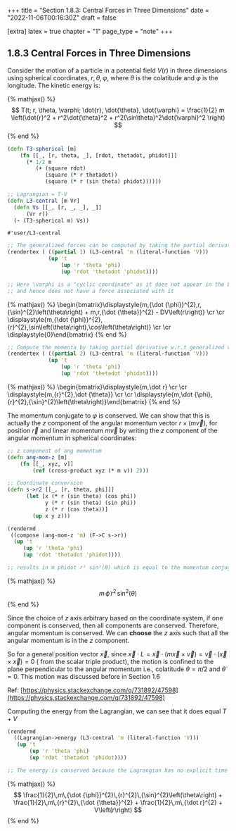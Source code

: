 +++
title = "Section 1.8.3: Central Forces in Three Dimensions"
date = "2022-11-06T00:16:30Z"
draft = false

[extra]
latex = true
chapter = "1"
page_type = "note"
+++







## 1.8.3 Central Forces in Three Dimensions

Consider the motion of a particle in a potential field $V(r)$ in three dimensions using spherical coordinates, $r, \theta, \varphi$, where $\theta$ is the colatitude and $\varphi$ is the longitude. The kinetic energy is:

{% mathjax() %}
$$
T(t; r, \theta, \varphi; \dot{r}, \dot{\theta}, \dot{\varphi} = \frac{1}{2} m \left(\dot{r}^2 + r^2\dot{\theta}^2 + r^2(\sin\theta)^2\dot{\varphi}^2 \right)
$$
{% end %}



```clojure
(defn T3-spherical [m]
    (fn [[_, [r, theta, _], [rdot, thetadot, phidot]]]
      (* 1/2 m
         (+ (square rdot)
            (square (* r thetadot))
            (square (* r (sin theta) phidot))))))

;; Lagrangian = T-V
(defn L3-central [m Vr]
  (defn Vs [[_, [r, _, _], _]]
      (Vr r))
  (- (T3-spherical m) Vs))
```


    #'user/L3-central



```clojure
;; The generalized forces can be computed by taking the partial derivative of the Lagrangian w.r.t the coordinates
(rendertex ( ((partial 1) (L3-central 'm (literal-function 'V)))
             (up 't
                 (up 'r 'theta 'phi)
                 (up 'rdot 'thetadot 'phidot))))

;; Here \varphi is a "cyclic coordinate" as it does not appear in the Lagrangian explicitly 
;; and hence does not have a force associated with it
```

{% mathjax() %}
\begin{bmatrix}\displaystyle{m\,{\dot {\phi}}^{2}\,r\,{\sin}^{2}\left(\theta\right) + m\,r\,{\dot {\theta}}^{2} - DV\left(r\right)} \cr \cr \displaystyle{m\,{\dot {\phi}}^{2}\,{r}^{2}\,\sin\left(\theta\right)\,\cos\left(\theta\right)} \cr \cr \displaystyle{0}\end{bmatrix}
{% end %}


```clojure
;; Compute the momenta by taking partial derivative w.r.t generalized velocities
(rendertex ( ((partial 2) (L3-central 'm (literal-function 'V)))
             (up 't
                 (up 'r 'theta 'phi)
                 (up 'rdot 'thetadot 'phidot))))
```

{% mathjax() %}
\begin{bmatrix}\displaystyle{m\,\dot r} \cr \cr \displaystyle{m\,{r}^{2}\,\dot {\theta}} \cr \cr \displaystyle{m\,\dot {\phi}\,{r}^{2}\,{\sin}^{2}\left(\theta\right)}\end{bmatrix}
{% end %}




The momentum conjugate to $\varphi$ is conserved. We can show that this is actually the $z$ component of the angular momentum vector $r \times (m\vec{v})$, for position $\vec{r}$ and linear momentum $m\vec{v}$ by writing the $z$ component of the angular momentum in spherical coordinates:

```clojure
;; z component of ang momentum
(defn ang-mom-z [m]
    (fn [[_, xyz, v]]
        (ref (cross-product xyz (* m v)) 2)))

;; Coordinate conversion
(defn s->r2 [[_, [r, theta, phi]]]
      (let [x (* r (sin theta) (cos phi))
            y (* r (sin theta) (sin phi))
            z (* r (cos theta))]
        (up x y z)))

(rendermd
 ((compose (ang-mom-z 'm) (F->C s->r))
  (up 't
     (up 'r 'theta 'phi)
     (up 'rdot 'thetadot 'phidot)))) 

;; results in m phidot r² sin²(θ) which is equal to the momentum conjugate of phi
```


{% mathjax() %}$$
m\,\dot {\phi}\,{r}^{2}\,{\sin}^{2}\left(\theta\right)
$$
{% end %}





Since the choice of $z$ axis arbitrary based on the coordinate system, if one component is conserved, then all components are conserved. Therefore, angular momentum is conserved. We can **choose** the $z$ axis such that all the angular momentum is in the $z$ component. 

So for a general position vector $\vec{x}$, since $\vec{x}\cdot L = \vec{x}\cdot(m\vec{x}\times\vec{v}) = \vec{v}\cdot(\vec{x}\times\vec{x}) = 0$ ( from the scalar triple product), the motion is confined to the plane perpendicular to the angular momentum i.e., colatitude $\theta = \pi/2$ and $\dot{\theta} = 0$. This motion was discussed before in Section 1.6

Ref: [https://physics.stackexchange.com/q/731892/47598](https://physics.stackexchange.com/q/731892/47598)

Computing the energy from the Lagrangian, we can see that it does equal $T+V$

```clojure
(rendermd
  ((Lagrangian->energy (L3-central 'm (literal-function 'V)))
   (up 't
       (up 'r 'theta 'phi)
       (up 'rdot 'thetadot 'phidot))))

;; The energy is conserved because the Lagrangian has no explicit time dependence.
```


{% mathjax() %}$$
\frac{1}{2}\,m\,{\dot {\phi}}^{2}\,{r}^{2}\,{\sin}^{2}\left(\theta\right) + \frac{1}{2}\,m\,{r}^{2}\,{\dot {\theta}}^{2} + \frac{1}{2}\,m\,{\dot r}^{2} + V\left(r\right)
$$
{% end %}


